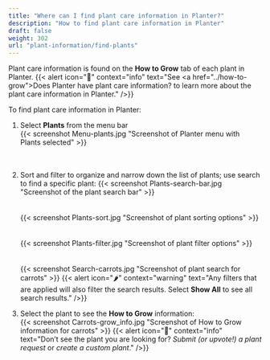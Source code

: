 ```yaml
---
title: "Where can I find plant care information in Planter?"
description: "How to find plant care information in Planter"
draft: false
weight: 302
url: "plant-information/find-plants"
---
```


Plant care information is found on the **How to Grow** tab of each plant in Planter.
{{< alert icon="🌿" context="info" text="See <a href=\"../how-to-grow\">Does Planter have plant care information?</a> to learn more about the plant care information in Planter." />}}

To find plant care information in Planter:
1. Select **Plants** from the menu bar<br />
{{< screenshot Menu-plants.jpg "Screenshot of Planter menu with Plants selected" >}}<br /><br /><br />

2. Sort and filter to organize and narrow down the list of plants; use search to find a specific plant:
{{< screenshot Plants-search-bar.jpg "Screenshot of the plant search bar" >}}<br /><br /><br />
{{< screenshot Plants-sort.jpg "Screenshot of plant sorting options" >}}<br /><br /><br />
{{< screenshot Plants-filter.jpg "Screenshot of plant filter options" >}}<br /><br /><br />
{{< screenshot Search-carrots.jpg "Screenshot of plant search for carrots" >}}
{{< alert icon="🌶️" context="warning" text="Any filters that are applied will also filter the search results. Select **Show All** to see all search results." />}}

3. Select the plant to see the **How to Grow** information:<br />
{{< screenshot Carrots-grow_info.jpg "Screenshot of How to Grow information for carrots" >}}
{{< alert icon="🥕" context="info" text="Don’t see the plant you are looking for? *Submit (or upvote!) a plant request* or *create a custom plant*</a>." />}}

